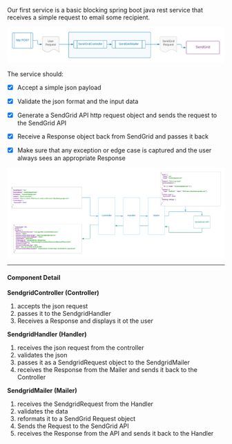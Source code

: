 Our first service is a basic blocking spring boot java rest service that receives a simple request to email some recipient.


![](../../.gitbook/assets/sendgrid-mailer.png)

The service should:
* [x] Accept a simple json payload
* [x] Validate the json format and the input data
* [x] Generate a SendGrid API http request object and sends the request to the SendGrid API
* [x] Receive a Response object back from SendGrid and passes it back 
* [x] Make sure that any exception or edge case is captured and the user always sees an appropriate Response


![](../../.gitbook/assets/mailer-overview.png)

---

#### Component Detail


**SendgridController (Controller)**
  1. accepts the json request
  2. passes it to the SendgridHandler
  3. Receives a Response and displays it ot the user

**SendgridHandler (Handler)**
  1. receives the json request from the controller
  2. validates the json
  3. passes it as a SendgridRequest object to the SendgridMailer
  4. receives the Response from the Mailer and sends it back to the Controller

**SendgridMailer (Mailer)**
1. receives the SendgridRequest from the Handler
2. validates the data
3. reformats it to a SendGrid Request object
4. Sends the Request to the SendGrid API
5. receives the Response from the API and sends it back to the Handler



